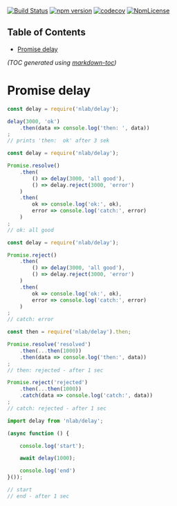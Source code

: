 [![Build Status](https://travis-ci.org/stopsopa/nlab.svg?branch=v0.0.28)](https://travis-ci.org/stopsopa/nlab)
[![npm version](https://badge.fury.io/js/nlab.svg)](https://badge.fury.io/js/nlab)
[![codecov](https://codecov.io/gh/stopsopa/nlab/branch/v0.0.28/graph/badge.svg)](https://codecov.io/gh/stopsopa/nlab/tree/v0.0.28)
[![NpmLicense](https://img.shields.io/npm/l/nlab.svg)](https://github.com/stopsopa/nlab/blob/master/LICENSE)

## Table of Contents

<!-- toc -->

- [Promise delay](#promise-delay)

<!-- tocstop -->

_(TOC generated using [markdown-toc](https://github.com/jonschlinkert/markdown-toc))_


# Promise delay

```javascript
const delay = require('nlab/delay');

delay(3000, 'ok')
    .then(data => console.log('then: ', data))
;
// prints 'then:  ok' after 3 sek
```

```javascript
const delay = require('nlab/delay');

Promise.resolve()
    .then(
        () => delay(3000, 'all good'),
        () => delay.reject(3000, 'error')
    )
    .then(
        ok => console.log('ok:', ok),
        error => console.log('catch:', error)
    )
;    
// ok: all good
```

```javascript
const delay = require('nlab/delay');

Promise.reject()
    .then(
        () => delay(3000, 'all good'),
        () => delay.reject(3000, 'error')
    )
    .then(
        ok => console.log('ok:', ok),
        error => console.log('catch:', error)
    )
;    
// catch: error
```

```javascript
const then = require('nlab/delay').then;

Promise.resolve('resolved')
    .then(...then(1000))
    .then(data => console.log('then:', data))
;
// then: rejected - after 1 sec

Promise.reject('rejected')
    .then(...then(1000))
    .catch(data => console.log('catch:', data))
;
// catch: rejected - after 1 sec
```

```javascript
import delay from 'nlab/delay';

(async function () {

    console.log('start');

    await delay(1000);

    console.log('end')
}());

// start
// end - after 1 sec
```
